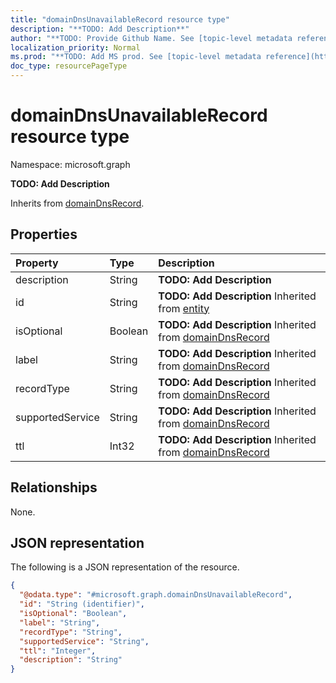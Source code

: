 ```yaml
---
title: "domainDnsUnavailableRecord resource type"
description: "**TODO: Add Description**"
author: "**TODO: Provide Github Name. See [topic-level metadata reference](https://msgo.azurewebsites.net/add/document/guidelines/metadata.html#topic-level-metadata)**"
localization_priority: Normal
ms.prod: "**TODO: Add MS prod. See [topic-level metadata reference](https://msgo.azurewebsites.net/add/document/guidelines/metadata.html#topic-level-metadata)**"
doc_type: resourcePageType
---
```


# domainDnsUnavailableRecord resource type


Namespace: microsoft.graph

**TODO: Add Description**


Inherits from [domainDnsRecord](../resources/domaindnsrecord.md).

## Properties
|Property|Type|Description|
|:---|:---|:---|
|description|String|**TODO: Add Description**|
|id|String|**TODO: Add Description** Inherited from [entity](../resources/entity.md)|
|isOptional|Boolean|**TODO: Add Description** Inherited from [domainDnsRecord](../resources/domaindnsrecord.md)|
|label|String|**TODO: Add Description** Inherited from [domainDnsRecord](../resources/domaindnsrecord.md)|
|recordType|String|**TODO: Add Description** Inherited from [domainDnsRecord](../resources/domaindnsrecord.md)|
|supportedService|String|**TODO: Add Description** Inherited from [domainDnsRecord](../resources/domaindnsrecord.md)|
|ttl|Int32|**TODO: Add Description** Inherited from [domainDnsRecord](../resources/domaindnsrecord.md)|

## Relationships
None.

## JSON representation
The following is a JSON representation of the resource.
<!-- {
  "blockType": "resource",
  "keyProperty": "id",
  "@odata.type": "microsoft.graph.domainDnsUnavailableRecord",
  "baseType": "microsoft.graph.domainDnsRecord",
  "openType": false
}
-->
``` json
{
  "@odata.type": "#microsoft.graph.domainDnsUnavailableRecord",
  "id": "String (identifier)",
  "isOptional": "Boolean",
  "label": "String",
  "recordType": "String",
  "supportedService": "String",
  "ttl": "Integer",
  "description": "String"
}
```

